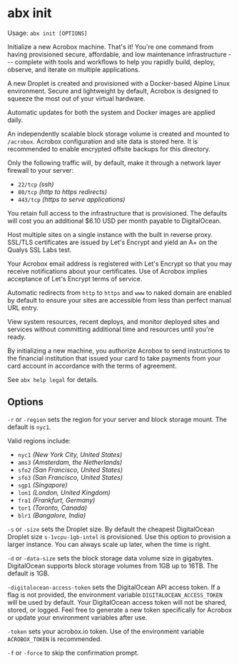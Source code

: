 # abx init

Usage: `abx init [OPTIONS]`

Initialize a new Acrobox machine. That's it! You're one command from having
provisioned secure, affordable, and low maintenance infrastructure --- complete
with tools and workflows to help you rapidly build, deploy, observe, and
iterate on multiple applications.

A new Droplet is created and provisioned with a Docker-based Alpine Linux
environment. Secure and lightweight by default, Acrobox is designed to squeeze
the most out of your virtual hardware.

Automatic updates for both the system and Docker images are applied daily.

An independently scalable block storage volume is created and mounted to
`/acrobox`. Acrobox configuration and site data is stored here. It is
recommended to enable encrypted offsite backups for this directory.

Only the following traffic will, by default, make it through a network layer
firewall to your server:

- `22/tcp` *(ssh)*
- `80/tcp` *(http to https redirects)*
- `443/tcp` *(https to serve applications)*

You retain full access to the infrastructure that is provisioned. The defaults
will cost you an additional $6.10 USD per month payable to DigitalOcean.

Host multiple sites on a single instance with the built in reverse proxy.
SSL/TLS certificates are issued by Let's Encrypt and yield an A+ on
the Qualys SSL Labs test.

Your Acrobox email address is registered with Let's Encrypt so that you may
receive notifications about your certificates. Use of Acrobox implies
acceptance of Let's Encrypt terms of service.

Automatic redirects from `http` to `https` and `www` to naked domain are
enabled by default to ensure your sites are accessible from less than perfect
manual URL entry.

View system resources, recent deploys, and monitor deployed sites and services
without committing additional time and resources until you're ready.

By initializing a new machine, you authorize Acrobox to send instructions to
the financial institution that issued your card to take payments from your card
account in accordance with the terms of agreement.

See `abx help legal` for details.

## Options

`-r` or `-region` sets the region for your server and block storage mount. The
default is `nyc1`.

Valid regions include:

- `nyc1` *(New York City, United States)*
- `ams3` *(Amsterdam, the Netherlands)*
- `sfo2` *(San Francisco, United States)*
- `sfo3` *(San Francisco, United States)*
- `sgp1` *(Singapore)*
- `lon1` *(London, United Kingdom)*
- `fra1` *(Frankfurt, Germany)*
- `tor1` *(Toronto, Canada)*
- `blr1` *(Bangalore, India)*

`-s` or `-size` sets the Droplet size. By default the cheapest DigitalOcean
Droplet size `s-1vcpu-1gb-intel` is provisioned. Use this option to provision
a larger instance. You can always scale up later, when the time is right.

`-d` or `-data-size` sets the block storage data volume size in gigabytes.
DigitalOcean supports block storage volumes from 1GB up to 16TB. The default is
1GB.

`-digitalocean-access-token` sets the DigitalOcean API access token. If a flag
is not provided, the environment variable `DIGITALOCEAN_ACCESS_TOKEN` will be
used by default. Your DigitalOcean access token will not be shared, stored, or
logged. Feel free to generate a new token specifically for Acrobox or update
your environment variables after use.

`-token` sets your acrobox.io token. Use of the environment variable
`ACROBOX_TOKEN` is recommended.

`-f` or `-force` to skip the confirmation prompt.

